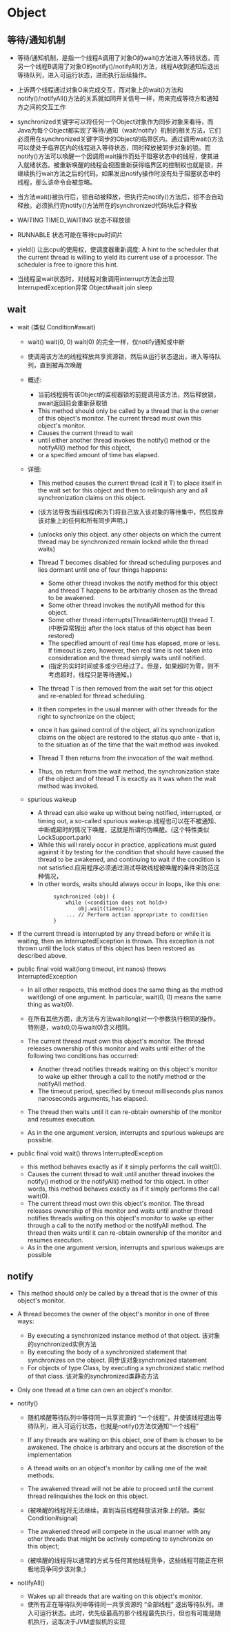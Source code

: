 # Object


## 等待/通知机制
- 等待/通知机制，是指一个线程A调用了对象O的wait()方法进入等待状态，而另一个线程B调用了对象O的notify()/notifyAll()方法，线程A收到通知后退出等待队列，进入可运行状态，进而执行后续操作。
- 上诉两个线程通过对象O来完成交互，而对象上的wait()方法和notify()/notifyAll()方法的关系就如同开关信号一样，用来完成等待方和通知方之间的交互工作
- synchronized关键字可以将任何一个Object对象作为同步对象来看待，而Java为每个Object都实现了等待/通知（wait/notify）机制的相关方法，它们必须用在synchronized关键字同步的Object的临界区内。通过调用wait()方法可以使处于临界区内的线程进入等待状态，同时释放被同步对象的锁。而notify()方法可以唤醒一个因调用wait操作而处于阻塞状态中的线程，使其进入就绪状态。被重新唤醒的线程会视图重新获得临界区的控制权也就是锁，并继续执行wait方法之后的代码。如果发出notify操作时没有处于阻塞状态中的线程，那么该命令会被忽略。
  
- 当方法wait()被执行后，锁自动被释放，但执行完notify()方法后，锁不会自动释放。必须执行完notify()方法所在的synchronized代码块后才释放
- WAITING TIMED_WAITING 状态不释放锁
- RUNNABLE 状态可能在等待cpu时间片
- yield() 让出cpu的使用权，使调度器重新调度: A hint to the scheduler that the current thread is willing to yield its current use of a processor. The scheduler is free to ignore this hint.
- 当线程呈wait状态时，对线程对象调用interrupt方法会出现InterrupedException异常 Object#wait join sleep 


## wait
- wait (类似 Condition#await)
    - wait()  wait(0, 0)  wait(0) 的完全一样，仅notify通知或中断
    - 使调用该方法的线程释放共享资源锁，然后从运行状态退出，进入等待队列，直到被再次唤醒
    
    - 概述: 
        - 当前线程拥有该Object的监视器锁的前提调用该方法，然后释放锁，await返回前会重新获取锁
        - This method should only be called by a thread that is the owner of this object's monitor. The current thread must own this object's monitor.
        - Causes the current thread to wait 
        - until either another thread invokes the notify() method or the notifyAll() method for this object, 
        - or a specified amount of time has elapsed.
        
    - 详细:
        - This method causes the current thread (call it T) to place itself in the wait set for this object and then to relinquish any and all synchronization claims on this object. 
        - (该方法导致当前线程(称为T)将自己放入该对象的等待集中，然后放弃该对象上的任何和所有同步声明。)
        
        - (unlocks only this object. any other objects on which the current thread may be synchronized remain locked while the thread waits)
        
        - Thread T becomes disabled for thread scheduling purposes and lies dormant until one of four things happens:
            - Some other thread invokes the notify method for this object and thread T happens to be arbitrarily chosen as the thread to be awakened.
            - Some other thread invokes the notifyAll method for this object.
            - Some other thread interrupts(Thread#interrupt()) thread T. (中断异常抛出 after the lock status of this object has been restored)
            - The specified amount of real time has elapsed, more or less. If timeout is zero, however, then real time is not taken into consideration and the thread simply waits until notified.
            - (指定的实时时间或多或少已经过了。但是，如果超时为零，则不考虑超时，线程只是等待通知。)
    
        - The thread T is then removed from the wait set for this object and re-enabled for thread scheduling.
        - It then competes in the usual manner with other threads for the right to synchronize on the object; 
        - once it has gained control of the object, all its synchronization claims on the object are restored to the status quo ante - that is, to the situation as of the time that the wait method was invoked.
        - Thread T then returns from the invocation of the wait method. 
        - Thus, on return from the wait method, the synchronization state of the object and of thread T is exactly as it was when the wait method was invoked.
        
    - spurious wakeup
        - A thread can also wake up without being notified, interrupted, or timing out, a so-called spurious wakeup.线程也可以在不被通知、中断或超时的情况下唤醒，这就是所谓的伪唤醒。(这个特性类似 LockSupport.park)
        - While this will rarely occur in practice, applications must guard against it by testing for the condition that should have caused the thread to be awakened, and continuing to wait if the condition is not satisfied.应用程序必须通过测试导致线程被唤醒的条件来防范这种情况，
        - In other words, waits should always occur in loops, like this one:
            ```
                 synchronized (obj) {
                     while (<condition does not hold>)
                         obj.wait(timeout);
                     ... // Perform action appropriate to condition
                 }
            ```
- If the current thread is interrupted by any thread before or while it is waiting, then an InterruptedException is thrown. This exception is not thrown until the lock status of this object has been restored as described above.
    
- public final void wait(long timeout, int nanos) throws InterruptedException
    - In all other respects, this method does the same thing as the method wait(long) of one argument. In particular, wait(0, 0) means the same thing as wait(0).
    - 在所有其他方面，此方法与方法wait(long)对一个参数执行相同的操作。特别是，wait(0,0)与wait(0)含义相同。
      
    - The current thread must own this object's monitor. The thread releases ownership of this monitor and waits until either of the following two conditions has occurred:
        - Another thread notifies threads waiting on this object's monitor to wake up either through a call to the notify method or the notifyAll method.
        - The timeout period, specified by timeout milliseconds plus nanos nanoseconds arguments, has elapsed.
    - The thread then waits until it can re-obtain ownership of the monitor and resumes execution.
    - As in the one argument version, interrupts and spurious wakeups are possible.

- public final void wait() throws InterruptedException
    - this method behaves exactly as if it simply performs the call wait(0).
    - Causes the current thread to wait until another thread invokes the notify() method or the notifyAll() method for this object. In other words, this method behaves exactly as if it simply performs the call wait(0).
    - The current thread must own this object's monitor. The thread releases ownership of this monitor and waits until another thread notifies threads waiting on this object's monitor to wake up either through a call to the notify method or the notifyAll method. The thread then waits until it can re-obtain ownership of the monitor and resumes execution.
    - As in the one argument version, interrupts and spurious wakeups are possible

## notify

- This method should only be called by a thread that is the owner of this object's monitor.
- A thread becomes the owner of the object's monitor in one of three ways:
    - By executing a synchronized instance method of that object.  该对象的synchronized实例方法
    - By executing the body of a synchronized statement that synchronizes on the object. 同步该对象synchronized statement
    - For objects of type Class, by executing a synchronized static method of that class. 该对象的synchronized类静态方法

- Only one thread at a time can own an object's monitor.


- notify()
    - 随机唤醒等待队列中等待同一共享资源的 “一个线程”，并使该线程退出等待队列，进入可运行状态，也就是notify()方法仅通知“一个线程”
    - If any threads are waiting on this object, one of them is chosen to be awakened. The choice is arbitrary and occurs at the discretion of the implementation
    - A thread waits on an object's monitor by calling one of the wait methods.
    
    - The awakened thread will not be able to proceed until the current thread relinquishes the lock on this object. 
    - (被唤醒的线程将无法继续，直到当前线程释放该对象上的锁。类似Condition#signal)
    - The awakened thread will compete in the usual manner with any other threads that might be actively competing to synchronize on this object;
    - (被唤醒的线程将以通常的方式与任何其他线程竞争，这些线程可能正在积极地竞争同步该对象;)
    
    
- notifyAll()
    - Wakes up all threads that are waiting on this object's monitor.
    - 使所有正在等待队列中等待同一共享资源的 “全部线程” 退出等待队列，进入可运行状态。此时，优先级最高的那个线程最先执行，但也有可能是随机执行，这取决于JVM虚拟机的实现
      